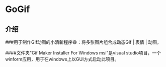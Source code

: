 # GoGif

## 介绍
###用于制作Gif动图的小清新程序😄：将多张图片组合成动态Gif | 表情 | 动图。

####文件夹"Gif Maker Installer For Windows msi"是visual studio项目，一个winform应用，用于在windows上以GUI方式启动此项目。
